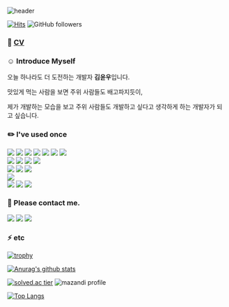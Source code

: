 <!--
**yoonwoo-kim/yoonwoo-kim** is a ✨ _special_ ✨ repository because its `README.md` (this file) appears on your GitHub profile.

Here are some ideas to get you started:

- 🔭 I’m currently working on ...
- 🌱 I’m currently learning ...
- 👯 I’m looking to collaborate on ...
- 🤔 I’m looking for help with ...
- 💬 Ask me about ...
- 📫 How to reach me: ...
- 😄 Pronouns: ...
- ⚡ Fun fact: ...
-->


![header](https://capsule-render.vercel.app/api?type=waving&color=timeAuto&height=200&section=header&text=Hello%20world,%20I'm%20yoonwoo&fontSize=40)

[![Hits](https://hits.seeyoufarm.com/api/count/incr/badge.svg?url=https%3A%2F%2Fgithub.com%2Fyoonwoo-kim&count_bg=%2379C83D&title_bg=%23555555&icon=&icon_color=%23E7E7E7&title=hits&edge_flat=false)](https://github.com/yoonwoo-kim)
![GitHub followers](https://img.shields.io/github/followers/yoonwoo-kim?style=social)

### 🚶 <a href="https://yoonwookim.notion.site/yoonwookim/a0f71940713b4fec93e6633d30b47bc5">CV</a>

### ☺️ Introduce Myself

오늘 하나라도 더 도전하는 개발자 **김윤우**입니다.

맛있게 먹는 사람을 보면 주위 사람들도 배고파지듯이, 

제가 개발하는 모습을 보고 주위 사람들도 개발하고 싶다고 생각하게 하는 개발자가 되고 싶습니다.

### ✏️ I've used once

<div>  
<img src="https://img.shields.io/badge/Python-3776AB?style=flat-square&logo=Python&logoColor=white"/>
<img src="https://img.shields.io/badge/Flask-000000?style=flat-square&logo=Flask&logoColor=white"/>
<img src="https://img.shields.io/badge/MySQL-4479A1?style=flat-square&logo=MySQL&logoColor=white"/>
<img src="https://img.shields.io/badge/MariaDB-003545?style=flat-square&logo=MariaDB&logoColor=white"/>
<img src="https://img.shields.io/badge/Discord-5865F2?style=flat-square&logo=Discord&logoColor=white"/>
<img src="https://img.shields.io/badge/Keras-D00000?style=flat-square&logo=Keras&logoColor=white"/>
<img src="https://img.shields.io/badge/PyTorch-EE4C2C?style=flat-square&logo=PyTorch&logoColor=white"/>
</div>

<div>  
<img src="https://img.shields.io/badge/C-A8B9CC?style=flat-square&logo=C&logoColor=white"/>
<img src="https://img.shields.io/badge/C++-00599C?style=flat-square&logo=C++&logoColor=white"/>
<img src="https://img.shields.io/badge/C Sharp-239120?style=flat-square&logo=C#&logoColor=white"/>
<img src="https://img.shields.io/badge/Unity-000000?style=flat-square&logo=Unity&logoColor=white"/>
</div>

<div>  
<img src="https://img.shields.io/badge/HTML5-E34F26?style=flat-square&logo=HTML5&logoColor=white"/>
<img src="https://img.shields.io/badge/CSS3-1572B6?style=flat-square&logo=CSS3&logoColor=white"/>
<img src="https://img.shields.io/badge/JavaScript-F7DF1E?style=flat-square&logo=JavaScript#&logoColor=white"/>
</div>

<div>  
<img src="https://img.shields.io/badge/Android Studio-3DDC84?style=flat-square&logo=Android Studio&logoColor=white"/>
</div>

<div>  
<img src="https://img.shields.io/badge/Amazon AWS-232F3E?style=flat-square&logo=Amazon AWS&logoColor=white"/>
<img src="https://img.shields.io/badge/Google Cloud-4285F4?style=flat-square&logo=Google Cloud&logoColor=white"/>
<img src="https://img.shields.io/badge/Git-F05032?style=flat-square&logo=Git&logoColor=white"/>
</div>


### 📧 Please contact me.
<a href="https://velog.io/@yoonwoo-kim"><img src="https://img.shields.io/badge/Blog-0AC18E?style=flat-square&logo=Bitdefender&logoColor=white"/></a>
<a href="https://github.com/yoonwoo-kim"><img src="https://img.shields.io/badge/GitHub-181717?style=flat-square&logo=GitHub&logoColor=white"/></a>
<a href="mailto:ynwookim98@gmail.com"><img src="https://img.shields.io/badge/Mail-D14836?style=flat-square&logo=Gmail&logoColor=white"/></a>

### ⚡ etc

[![trophy](https://github-profile-trophy.vercel.app/?username=yoonwoo-kim&theme=onedark&title=MultiLanguage,Commits,Repository,PullRequest)](https://github.com/ryo-ma/github-profile-trophy) 

[![Anurag's github stats](https://github-readme-stats.vercel.app/api?username=yoonwoo-kim&show_icons=true&theme=gruvbox)](https://github.com/yoonwoo-kim/github-readme-stats) 

[![solved.ac tier](http://mazassumnida.wtf/api/v2/generate_badge?boj=phsk71)](https://solved.ac/phsk71)
![mazandi profile](http://mazandi.herokuapp.com/api?handle=phsk71&theme=warm)

[![Top Langs](https://github-readme-stats.vercel.app/api/top-langs/?username=yoonwoo-kim&layout=compact)](https://github.com/yoonwoo-kim/github-readme-stats)
